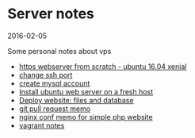 Server notes
================
2016-02-05



Some personal notes about vps



- [https webserver from scratch - ubuntu 16.04 xenial](https://github.com/lingtalfi/server-notes/blob/master/doc/https-webserver-from-scratch.md)
- [change ssh port](https://github.com/lingtalfi/server-notes/blob/master/doc/change-ssh-port.md)
- [create mysql account](https://github.com/lingtalfi/server-notes/blob/master/doc/create-mysql-account.md)
- [Install ubuntu web server on a fresh host](https://github.com/lingtalfi/server-notes/blob/master/doc/install-ubuntu-webserver.md)
- [Deploy website: files and database](https://github.com/lingtalfi/server-notes/blob/master/doc/deploy-website.md)
- [git pull request memo](https://github.com/lingtalfi/server-notes/blob/master/doc/git-pull-request.md)
- [nginx conf memo for simple php website](https://github.com/lingtalfi/server-notes/blob/master/doc/nginx.simple_php.conf)
- [vagrant notes](https://github.com/lingtalfi/server-notes/blob/master/doc/vagrant-notes.md)
